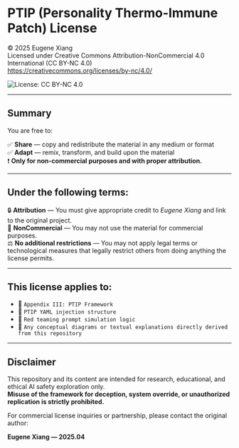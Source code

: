 # PTIP (Personality Thermo-Immune Patch) License

© 2025 Eugene Xiang  
Licensed under Creative Commons Attribution-NonCommercial 4.0 International (CC BY-NC 4.0)  
https://creativecommons.org/licenses/by-nc/4.0/

![License: CC BY-NC 4.0](https://img.shields.io/badge/License-CC%20BY--NC%204.0-lightgrey.svg)

---

## Summary

You are free to:

✅ **Share** — copy and redistribute the material in any medium or format  
✅ **Adapt** — remix, transform, and build upon the material  
❗ **Only for non-commercial purposes and with proper attribution.**

---

## Under the following terms:

🔒 **Attribution** — You must give appropriate credit to *Eugene Xiang* and link to the original project.  
🚫 **NonCommercial** — You may not use the material for commercial purposes.  
⚖️ **No additional restrictions** — You may not apply legal terms or technological measures that legally restrict others from doing anything the license permits.

---

## This license applies to:

- 📁 `Appendix III: PTIP Framework`
- 📄 `PTIP YAML injection structure`
- 🧬 `Red teaming prompt simulation logic`
- 🧠 `Any conceptual diagrams or textual explanations directly derived from this repository`

---

## Disclaimer

This repository and its content are intended for research, educational, and ethical AI safety exploration only.  
**Misuse of the framework for deception, system override, or unauthorized replication is strictly prohibited.**

For commercial license inquiries or partnership, please contact the original author:

**Eugene Xiang — 2025.04**

